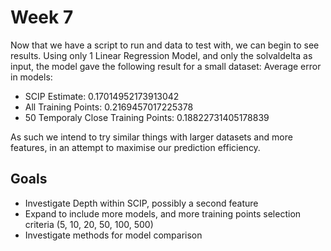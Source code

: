 # Week 7

Now that we have a script to run and data to test with, we can begin to see results. Using only 1 Linear Regression Model, and only the solvaldelta as input, the model gave the following result for a small dataset:
Average error in models:
- SCIP Estimate:  0.17014952173913042
- All Training Points:  0.2169457017225378
- 50 Temporaly Close Training Points:  0.18822731405178839

As such we intend to try similar things with larger datasets and more features, in an attempt to maximise our prediction efficiency.

## Goals

- Investigate Depth within SCIP, possibly a second feature
- Expand to include more models, and more training points selection criteria (5, 10, 20, 50, 100, 500)
- Investigate methods for model comparison
